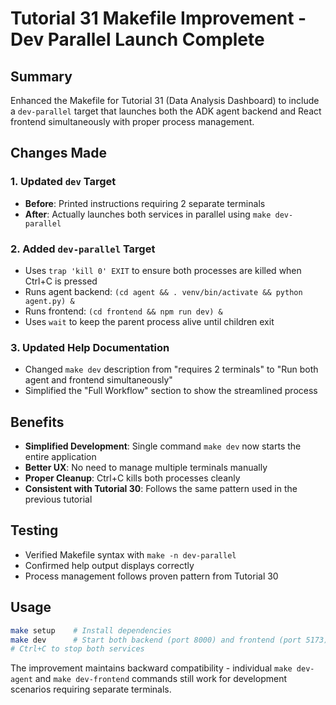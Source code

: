 # Tutorial 31 Makefile Improvement - Dev Parallel Launch Complete

## Summary

Enhanced the Makefile for Tutorial 31 (Data Analysis Dashboard) to include
a `dev-parallel` target that launches both the ADK agent backend and React
frontend simultaneously with proper process management.

## Changes Made

### 1. Updated `dev` Target

- **Before**: Printed instructions requiring 2 separate terminals
- **After**: Actually launches both services in parallel using `make dev-parallel`

### 2. Added `dev-parallel` Target

- Uses `trap 'kill 0' EXIT` to ensure both processes are killed when Ctrl+C is pressed
- Runs agent backend: `(cd agent && . venv/bin/activate && python agent.py) &`
- Runs frontend: `(cd frontend && npm run dev) &`
- Uses `wait` to keep the parent process alive until children exit

### 3. Updated Help Documentation

- Changed `make dev` description from "requires 2 terminals" to
  "Run both agent and frontend simultaneously"
- Simplified the "Full Workflow" section to show the streamlined process

## Benefits

- **Simplified Development**: Single command `make dev` now starts the entire application
- **Better UX**: No need to manage multiple terminals manually
- **Proper Cleanup**: Ctrl+C kills both processes cleanly
- **Consistent with Tutorial 30**: Follows the same pattern
  used in the previous tutorial

## Testing

- Verified Makefile syntax with `make -n dev-parallel`
- Confirmed help output displays correctly
- Process management follows proven pattern from Tutorial 30

## Usage

```bash
make setup    # Install dependencies
make dev      # Start both backend (port 8000) and frontend (port 5173)
# Ctrl+C to stop both services
```

The improvement maintains backward compatibility - individual `make dev-agent`
and `make dev-frontend` commands still work for development scenarios requiring
separate terminals.
